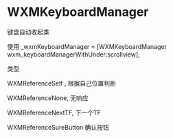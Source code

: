 # WXMKeyboardManager
键盘自动收起类


使用   _wxmKeyboardManager = [WXMKeyboardManager wxm_keyboardManagerWithUnder:scrollview];

类型

WXMReferenceSelf ,           根据自己位置判断

WXMReferenceNone,         无响应

WXMReferenceNextTF,      下一个TF

WXMReferenceSureButton 确认按钮



